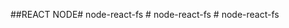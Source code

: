 ##REACT NODE#   n o d e - r e a c t - f s  
 #   n o d e - r e a c t - f s  
 #   n o d e - r e a c t - f s  
 